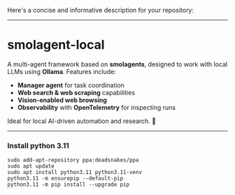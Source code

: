 Here's a concise and informative description for your repository:  

---

# smolagent-local  

A multi-agent framework based on **smolagents**, designed to work with local LLMs using **Ollama**. Features include:  

- **Manager agent** for task coordination  
- **Web search & web scraping** capabilities  
- **Vision-enabled web browsing**  
- **Observability** with **OpenTelemetry** for inspecting runs  

Ideal for local AI-driven automation and research. 🚀  

---

### Install python 3.11

    sudo add-apt-repository ppa:deadsnakes/ppa
    sudo apt update
    sudo apt install python3.11 python3.11-venv 
    python3.11 -m ensurepip --default-pip
    python3.11 -m pip install --upgrade pip